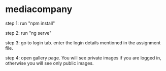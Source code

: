 # mediacompany

step 1: run "npm install"

step 2: run "ng serve"

step 3: go to login tab. enter the login details mentioned in the assignment file.

step 4: open gallery page. You will see private images if you are logged in, otherwise you will see only public images.






